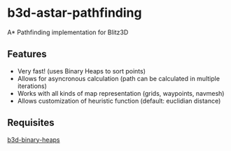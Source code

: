 b3d-astar-pathfinding
===============

A* Pathfinding implementation for Blitz3D

Features
-----------
* Very fast! (uses Binary Heaps to sort points)
* Allows for asyncronous calculation (path can be calculated in multiple iterations)
* Works with all kinds of map representation (grids, waypoints, navmesh)
* Allows customization of heuristic function (default: euclidian distance)

Requisites
-----------
[b3d-binary-heaps](https://github.com/mscansian/b3d-binaryheaps)
